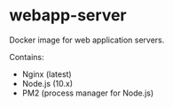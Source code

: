 # webapp-server

Docker image for web application servers.

Contains:

- Nginx (latest)
- Node.js (10.x)
- PM2 (process manager for Node.js)